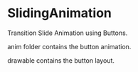# SlidingAnimation
Transition Slide Animation using Buttons.





anim folder contains the button animation.



drawable contains the button layout.

